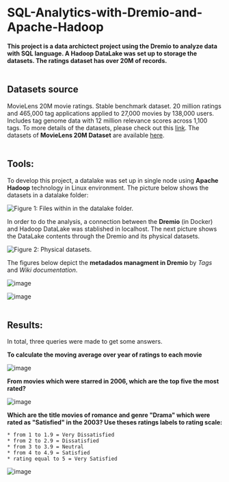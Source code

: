 # SQL-Analytics-with-Dremio-and-Apache-Hadoop
**This project is a data archictect project using the Dremio to analyze data with SQL language. A Hadoop DataLake was set up to storage the datasets. The ratings dataset has over 20M of records.**
<br>
<br>
## Datasets source

MovieLens 20M movie ratings. Stable benchmark dataset. 20 million ratings and 465,000 tag applications applied to 27,000 movies by 138,000 users. Includes tag genome data with 12 million relevance scores across 1,100 tags.
To more details of the datasets, please check out this [link](https://files.grouplens.org/datasets/movielens/ml-20m-README.html). 
The datasets of **MovieLens 20M Dataset** are available [here](https://grouplens.org/datasets/movielens/).
<br>
<br>
## Tools:

To develop this project, a datalake was set up in single node using **Apache Hadoop** technology in Linux environment.
The picture below shows the datasets in a datalake folder:

![Figure 1: Files within in the datalake folder.](https://user-images.githubusercontent.com/45640708/208963018-583a7544-850b-4f8f-950a-d82489744919.png)

In order to do the analysis, a connection between the **Dremio** (in Docker) and Hadoop DataLake was stablished in localhost. The next picture shows the DataLake contents through the Dremio and its physical datasets. 

![Figure 2: Physical datasets.](https://user-images.githubusercontent.com/45640708/208965889-4048ef97-3122-489d-a96c-8f3a61a46f32.png)

The figures below depict the **metadados managment in Dremio** by _Tags_ and _Wiki documentation_.

![image](https://user-images.githubusercontent.com/45640708/208975145-ecc7446d-1cac-43e5-ac48-8f9ace232089.png)


![image](https://user-images.githubusercontent.com/45640708/208975224-00e69f38-94d2-41bc-ab8c-992f639791fe.png)
<br>
<br>
## Results:

In total, three queries were made to get some answers.

**To calculate the moving average over year of ratings to each movie**

![image](https://user-images.githubusercontent.com/45640708/208976890-79dc6209-f923-4703-92ff-e3deb9917820.png)

**From movies which were starred in 2006, which are the top five the most rated?**

![image](https://user-images.githubusercontent.com/45640708/208979483-0e1edcb3-4f7b-421b-bfec-3064f2bc01bd.png)

**Which are the title movies of romance and genre "Drama" which were rated as "Satisfied" in the 2003? Use theses ratings labels to rating scale:**

    * from 1 to 1.9 = Very Dissatisfied
    * from 2 to 2.9 = Dissatisfied
    * from 3 to 3.9 = Neutral
    * from 4 to 4.9 = Satisfied
    * rating equal to 5 = Very Satisfied

![image](https://user-images.githubusercontent.com/45640708/208978665-278aa12e-c18f-42d7-a5d2-d7716f728948.png)






